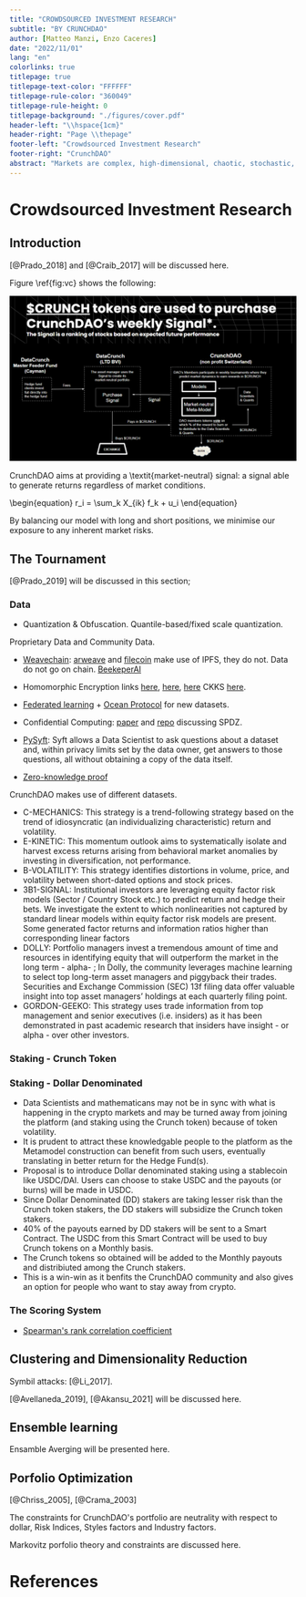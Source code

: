 ```yaml
---
title: "CROWDSOURCED INVESTMENT RESEARCH"
subtitle: "BY CRUNCHDAO"
author: [Matteo Manzi, Enzo Caceres]
date: "2022/11/01"
lang: "en"
colorlinks: true
titlepage: true
titlepage-text-color: "FFFFFF"
titlepage-rule-color: "360049"
titlepage-rule-height: 0
titlepage-background: "./figures/cover.pdf"
header-left: "\\hspace{1cm}"
header-right: "Page \\thepage"
footer-left: "Crowdsourced Investment Research"
footer-right: "CrunchDAO"
abstract: "Markets are complex, high-dimensional, chaotic, stochastic, non-Gaussian dynamical systems. With a data-driven perspective, CrunchDAO's tokenomics powers a crowdsourced investment strategy that, via machine and ensemble learning, leads to competitive financial services."
---
```


# Crowdsourced Investment Research

## Introduction

[@Prado_2018] and [@Craib_2017] will be discussed here.

Figure \ref{fig:vc} shows the following:

![A portion of the fund’s performance is used to buyback $CRUNCH tokens, and use them as rewards for the next tournaments, leading to a virtuous cycle between the fund and the DAO.\label{fig:vc}](figures/virtuouscycle.png)

CrunchDAO aims at providing a \textit{market-neutral} signal: a signal able to generate returns regardless of market conditions. 

\begin{equation}
r_i = \sum_k X_{ik} f_k + u_i
\end{equation}

By balancing our model with long and short positions, we minimise our exposure to any inherent market risks.

## The Tournament

[@Prado_2019] will be discussed in this section;

### Data

- Quantization & Obfuscation. Quantile-based/fixed scale quantization.

Proprietary Data and Community Data.

- [Weavechain](https://www.weavechain.com/): [arweave](https://www.arweave.org/) and [filecoin](https://filecoin.io/) make use of IPFS, they do not. Data do not go on chain. [BeekeperAI](https://www.beekeeperai.com/)

- Homomorphic Encryption links [here](https://github.com/microsoft/EVA), [here](https://github.com/microsoft/SEAL), [here](https://www.zama.ai/) CKKS [here](https://blog.openmined.org/ckks-explained-part-1-simple-encoding-and-decoding/).

- [Federated learning](https://en.wikipedia.org/wiki/Federated_learning) + [Ocean Protocol](https://oceanprotocol.com/) for new datasets.

- Confidential Computing: [paper](https://arxiv.org/abs/2110.01390) and [repo](https://github.com/data61/MP-SPDZ) discussing SPDZ.

- [PySyft](https://github.com/OpenMined/PySyft): Syft allows a Data Scientist to ask questions about a dataset and, within privacy limits set by the data owner, get answers to those questions, all without obtaining a copy of the data itself.

- [Zero-knowledge proof](https://en.wikipedia.org/wiki/Zero-knowledge_proof)

CrunchDAO makes use of different datasets.

- C-MECHANICS: This strategy is a trend-following strategy based on the trend of idiosyncratic (an individualizing characteristic) return and volatility.
- E-KINETIC: This momentum outlook aims to systematically isolate and harvest excess returns arising from behavioral market anomalies by investing in diversification, not performance.
- B-VOLATILITY: This strategy identifies distortions in volume, price, and volatility between short-dated options and stock prices.
- 3B1-SIGNAL: Institutional investors are leveraging equity factor risk models (Sector / Country Stock etc.) to predict return and hedge their bets.  We investigate the extent to which nonlinearities not captured by standard linear models within equity factor risk models are present. Some generated factor returns and information ratios higher than corresponding linear factors
- DOLLY: Portfolio managers invest a tremendous amount of time and resources in identifying equity that will outperform the market in the long term - alpha- ; In Dolly, the community leverages machine learning to select top long-term asset managers and piggyback their trades. Securities and Exchange Commission (SEC) 13f filing data offer valuable insight into top asset managers’ holdings at each quarterly filing point.
- GORDON-GEEKO: This strategy uses trade information from top management and senior executives (i.e. insiders) as it has been demonstrated in past academic research that insiders have insight - or alpha - over other investors.


### Staking - Crunch Token

### Staking - Dollar Denominated

- Data Scientists and mathematicans may not be in sync with what is happening in the crypto markets and may be turned away from joining the platform (and staking using the Crunch token) because of token volatility.
- It is prudent to attract these knowledgable people to the platform as the Metamodel construction can benefit from such users, eventually translating in better return for the Hedge Fund(s).
- Proposal is to introduce Dollar denominated staking using a stablecoin like USDC/DAI. Users can choose to stake USDC and the payouts (or burns) will be made in USDC.
- Since Dollar Denominated (DD) stakers are taking lesser risk than the Crunch token stakers, the DD stakers will subsidize the Crunch token stakers.
- 40% of the payouts earned by DD stakers will be sent to a Smart Contract. The USDC from this Smart Contract will be used to buy Crunch tokens on a Monthly basis.
- The Crunch tokens so obtained will be added to the Monthly payouts and distribiuted among the Crunch stakers.
- This is a win-win as it benfits the CrunchDAO community and also gives an option for people who want to stay away from crypto. 

### The Scoring System

- [Spearman's rank correlation coefficient](https://en.wikipedia.org/wiki/Spearman%27s_rank_correlation_coefficient)

## Clustering and Dimensionality Reduction

Symbil attacks: [@Li_2017].

[@Avellaneda_2019], [@Akansu_2021] will be discussed here.

## Ensemble learning

Ensamble Averging will be presented here.

## Porfolio Optimization

[@Chriss_2005], [@Crama_2003]

The constraints for CrunchDAO's portfolio are neutrality with respect to dollar, Risk Indices, Styles factors and Industry factors.

Markovitz porfolio theory and constraints are discussed here.

# References

